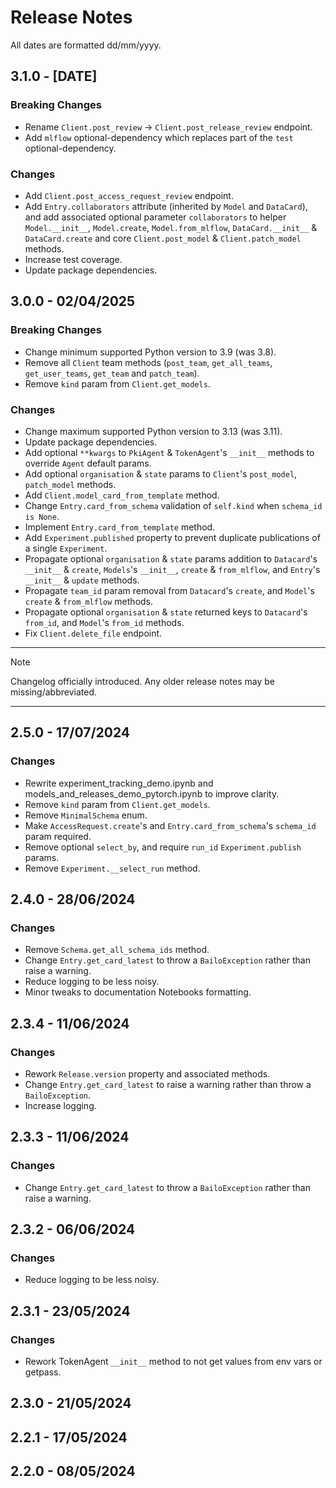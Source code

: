 # Release Notes

All dates are formatted dd/mm/yyyy.

## 3.1.0 - [DATE]

### Breaking Changes

- Rename `Client.post_review` -> `Client.post_release_review` endpoint.
- Add `mlflow` optional-dependency which replaces part of the `test` optional-dependency.

### Changes

- Add `Client.post_access_request_review` endpoint.
- Add `Entry.collaborators` attribute (inherited by `Model` and `DataCard`), and add associated optional parameter
  `collaborators` to helper `Model.__init__`, `Model.create`, `Model.from_mlflow`, `DataCard.__init__` &
  `DataCard.create` and core `Client.post_model` & `Client.patch_model` methods.
- Increase test coverage.
- Update package dependencies.

## 3.0.0 - 02/04/2025

### Breaking Changes

- Change minimum supported Python version to 3.9 (was 3.8).
- Remove all `Client` team methods (`post_team`, `get_all_teams`, `get_user_teams`, `get_team` and `patch_team`).
- Remove `kind` param from `Client.get_models`.

### Changes

- Change maximum supported Python version to 3.13 (was 3.11).
- Update package dependencies.
- Add optional `**kwargs` to `PkiAgent` & `TokenAgent`'s `__init__` methods to override `Agent` default params.
- Add optional `organisation` & `state` params to `Client`'s `post_model`, `patch_model` methods.
- Add `Client.model_card_from_template` method.
- Change `Entry.card_from_schema` validation of `self.kind` when `schema_id is None`.
- Implement `Entry.card_from_template` method.
- Add `Experiment.published` property to prevent duplicate publications of a single `Experiment`.
- Propagate optional `organisation` & `state` params addition to `Datacard`'s `__init__` & `create`, `Models`'s
  `__init__`, `create` & `from_mlflow`, and `Entry`'s `__init__` & `update` methods.
- Propagate `team_id` param removal from `Datacard`'s `create`, and `Model`'s `create` & `from_mlflow` methods.
- Propagate optional `organisation` & `state` returned keys to `Datacard`'s `from_id`, and `Model`'s `from_id` methods.
- Fix `Client.delete_file` endpoint.

---

<!-- prettier-ignore-start -->
> [!NOTE]
> Changelog officially introduced. Any older release notes may be missing/abbreviated.
<!-- prettier-ignore-end -->

---

## 2.5.0 - 17/07/2024

### Changes

- Rewrite experiment_tracking_demo.ipynb and models_and_releases_demo_pytorch.ipynb to improve clarity.
- Remove `kind` param from `Client.get_models`.
- Remove `MinimalSchema` enum.
- Make `AccessRequest.create`'s and `Entry.card_from_schema`'s `schema_id` param required.
- Remove optional `select_by`, and require `run_id` `Experiment.publish` params.
- Remove `Experiment.__select_run` method.

## 2.4.0 - 28/06/2024

### Changes

- Remove `Schema.get_all_schema_ids` method.
- Change `Entry.get_card_latest` to throw a `BailoException` rather than raise a warning.
- Reduce logging to be less noisy.
- Minor tweaks to documentation Notebooks formatting.

## 2.3.4 - 11/06/2024

### Changes

- Rework `Release.version` property and associated methods.
- Change `Entry.get_card_latest` to raise a warning rather than throw a `BailoException`.
- Increase logging.

## 2.3.3 - 11/06/2024

### Changes

- Change `Entry.get_card_latest` to throw a `BailoException` rather than raise a warning.

## 2.3.2 - 06/06/2024

### Changes

- Reduce logging to be less noisy.

## 2.3.1 - 23/05/2024

### Changes

- Rework TokenAgent `__init__` method to not get values from env vars or getpass.

## 2.3.0 - 21/05/2024

## 2.2.1 - 17/05/2024

## 2.2.0 - 08/05/2024
